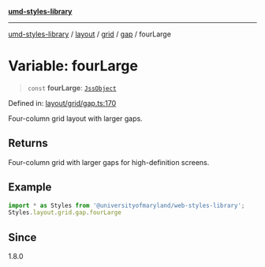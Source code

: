 [**umd-styles-library**](../../../../../../README.md)

***

[umd-styles-library](../../../../../../modules.md) / [layout](../../../../../README.md) / [grid](../../../README.md) / [gap](../README.md) / fourLarge

# Variable: fourLarge

> `const` **fourLarge**: [`JssObject`](../../../../../../utilities/namespaces/transform/type-aliases/JssObject.md)

Defined in: [layout/grid/gap.ts:170](https://github.com/UMD-Digital/design-system/blob/2d95010ba8e3e1595ebab66599330577b600c5fb/packages/styles/source/layout/grid/gap.ts#L170)

Four-column grid layout with larger gaps.

## Returns

Four-column grid with larger gaps for high-definition screens.

## Example

```typescript
import * as Styles from '@universityofmaryland/web-styles-library';
Styles.layout.grid.gap.fourLarge
```

## Since

1.8.0
